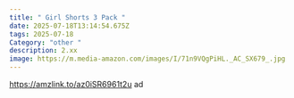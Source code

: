 ```yaml
---
title: " Girl Shorts 3 Pack "
date: 2025-07-18T13:14:54.675Z
tags: 2025-07-18
Category: "other "
description: 2.xx
image: https://m.media-amazon.com/images/I/71n9VQgPiHL._AC_SX679_.jpg
---
```

https://amzlink.to/az0iSR6961t2u ad